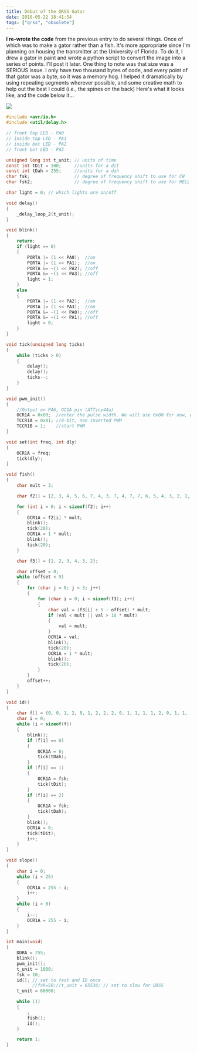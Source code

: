 ```yaml
---
title: Debut of the QRSS Gator
date: 2010-05-22 18:41:54
tags: ["qrss", "obsolete"]
---
```




__I re-wrote the code__ from the previous entry to do several things. Once of which was to make a gator rather than a fish. It's more appropriate since I'm planning on housing the transmitter at the University of Florida. To do it, I drew a gator in paint and wrote a python script to convert the image into a series of points. I'll post it later. One thing to note was that size was a SERIOUS issue. I only have two thousand bytes of code, and every point of that gator was a byte, so it was a memory hog. I helped it dramatically by using repeating segments wherever possible, and some creative math to help out the best I could (i.e., the spines on the back) Here's what it looks like, and the code below it...

<div class="text-center img-border">

![](https://swharden.com/static/2010/05/22/aj4vd_gator.png)

</div>

```c
#include <avr/io.h>
#include <util/delay.h>

// front top LED - PA0
// inside top LED - PA1
// inside bot LED - PA2
// front bot LED - PA3

unsigned long int t_unit; // units of time
const int tDit = 100;     //units for a dit
const int tDah = 255;     //units for a dah
char fsk;                 // degree of frequency shift to use for CW
char fsk2;                // degree of frequency shift to use for HELL

char light = 0; // which lights are on/off

void delay()
{
    _delay_loop_2(t_unit);
}

void blink()
{
    return;
    if (light == 0)
    {
        PORTA |= (1 << PA0);  //on
        PORTA |= (1 << PA1);  //on
        PORTA &= ~(1 << PA2); //off
        PORTA &= ~(1 << PA3); //off
        light = 1;
    }
    else
    {
        PORTA |= (1 << PA2);  //on
        PORTA |= (1 << PA3);  //on
        PORTA &= ~(1 << PA0); //off
        PORTA &= ~(1 << PA1); //off
        light = 0;
    }
}

void tick(unsigned long ticks)
{
    while (ticks > 0)
    {
        delay();
        delay();
        ticks--;
    }
}

void pwm_init()
{
    //Output on PA6, OC1A pin (ATTiny44a)
    OCR1A = 0x00;  //enter the pulse width. We will use 0x00 for now, which is 0 power.
    TCCR1A = 0x81; //8-bit, non inverted PWM
    TCCR1B = 1;    //start PWM
}

void set(int freq, int dly)
{
    OCR1A = freq;
    tick(dly);
}

void fish()
{
    char mult = 3;

    char f2[] = {2, 3, 4, 5, 6, 7, 4, 3, 7, 4, 7, 7, 6, 5, 4, 3, 2, 2, 2, 3, 3, 3, 2, 2, 2, 3, 3, 3, 2, 2, 2, 3, 4, 5, 6, 7, 8, 4, 9, 5, 9, 6, 9, 6, 9, 6, 9, 8, 8, 7, 7, 6, 5, 4, 3, 3, 3, 4, 5, 5};

    for (int i = 0; i < sizeof(f2); i++)
    {
        OCR1A = f2[i] * mult;
        blink();
        tick(20);
        OCR1A = 1 * mult;
        blink();
        tick(20);
    }

    char f3[] = {1, 2, 3, 4, 3, 2};

    char offset = 0;
    while (offset < 9)
    {
        for (char j = 0; j < 3; j++)
        {
            for (char i = 0; i < sizeof(f3); i++)
            {
                char val = (f3[i] + 5 - offset) * mult;
                if (val < mult || val > 10 * mult)
                {
                    val = mult;
                }
                OCR1A = val;
                blink();
                tick(20);
                OCR1A = 1 * mult;
                blink();
                tick(20);
            }
        }
        offset++;
    }
}

void id()
{
    char f[] = {0, 0, 1, 2, 0, 1, 2, 2, 2, 0, 1, 1, 1, 1, 2, 0, 1, 1, 1, 2, 0, 2, 1, 1, 0, 0};
    char i = 0;
    while (i < sizeof(f))
    {
        blink();
        if (f[i] == 0)
        {
            OCR1A = 0;
            tick(tDah);
        }
        if (f[i] == 1)
        {
            OCR1A = fsk;
            tick(tDit);
        }
        if (f[i] == 2)
        {
            OCR1A = fsk;
            tick(tDah);
        }
        blink();
        OCR1A = 0;
        tick(tDit);
        i++;
    }
}

void slope()
{
    char i = 0;
    while (i < 25)
    {
        OCR1A = 255 - i;
        i++;
    }
    while (i > 0)
    {
        i--;
        OCR1A = 255 - i;
    }
}

int main(void)
{
    DDRA = 255;
    blink();
    pwm_init();
    t_unit = 1000;
    fsk = 10;
    id(); // set to fast and ID once
          //fsk=50;//t_unit = 65536; // set to slow for QRSS
    t_unit = 60000;

    while (1)
    {
        ;
        fish();
        id();
    }

    return 1;
}
```

